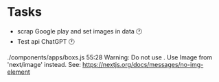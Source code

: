 # Tasks 
- scrap Google play and set images in data 🕐
- Test api ChatGPT 🕐

./components/apps/boxs.js
55:28  Warning: Do not use <img>. Use Image from 'next/image' instead. See: https://nextjs.org/docs/messages/no-img-element  
